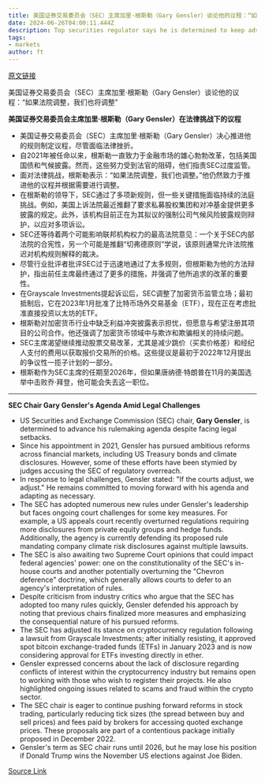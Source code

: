 ```yaml
---
title: 美国证券交易委员会（SEC）主席加里·根斯勒（Gary Gensler）谈论他的议程：“如果法院调整，我们也将调整”
date: 2024-06-26T04:00:11.444Z
description: Top securities regulator says he is determined to keep advancing agency’s rulemaking despite pushback
tags: 
- markets
author: ft
---
```


[原文链接](https://ft.com/content/6da67e76-8586-4e17-8852-3f32941cf51f)

美国证券交易委员会（SEC）主席加里·根斯勒（Gary Gensler）谈论他的议程：“如果法院调整，我们也将调整”

**美国证券交易委员会主席加里·根斯勒（Gary Gensler）在法律挑战下的议程**

- 美国证券交易委员会（SEC）主席加里·根斯勒（Gary Gensler）决心推进他的规则制定议程，尽管面临法律挫折。
- 自2021年被任命以来，根斯勒一直致力于金融市场的雄心勃勃改革，包括美国国债和气候披露。然而，这些努力受到法官的阻碍，他们指责SEC过度监管。
- 面对法律挑战，根斯勒表示：“如果法院调整，我们也调整。”他仍然致力于推进他的议程并根据需要进行调整。
- 在根斯勒的领导下，SEC通过了多项新规则，但一些关键措施面临持续的法庭挑战。例如，美国上诉法院最近推翻了要求私募股权集团和对冲基金提供更多披露的规定。此外，该机构目前正在为其拟议的强制公司气候风险披露规则辩护，以应对多项诉讼。
- SEC还等待着两个可能影响联邦机构权力的最高法院意见：一个关于SEC内部法院的合宪性，另一个可能是推翻“切弗德原则”学说，该原则通常允许法院推迟对机构规则解释的裁决。
- 尽管行业批评者批评SEC过于迅速地通过了太多规则，但根斯勒为他的方法辩护，指出前任主席最终通过了更多的措施，并强调了他所追求的改革的重要性。
- 在Grayscale Investments提起诉讼后，SEC调整了加密货币监管立场；最初抵制后，它在2023年1月批准了比特币场外交易基金（ETF），现在正在考虑批准直接投资以太坊的ETF。
- 根斯勒对加密货币行业中缺乏利益冲突披露表示担忧，但愿意与希望注册其项目的公司合作。他还强调了加密货币领域中与欺诈和欺骗相关的持续问题。
- SEC主席渴望继续推动股票交易改革，尤其是减少跳价（买卖价格差）和经纪人支付的费用以获取报价交易所的价格。这些提议是最初于2022年12月提出的争议性一揽子计划的一部分。
- 根斯勒作为SEC主席的任期至2026年，但如果唐纳德·特朗普在11月的美国选举中击败乔·拜登，他可能会失去这一职位。

---

 **SEC Chair Gary Gensler's Agenda Amid Legal Challenges**

- US Securities and Exchange Commission (SEC) chair, **Gary Gensler**, is determined to advance his rulemaking agenda despite facing legal setbacks. 
- Since his appointment in 2021, Gensler has pursued ambitious reforms across financial markets, including US Treasury bonds and climate disclosures. However, some of these efforts have been stymied by judges accusing the SEC of regulatory overreach.
- In response to legal challenges, Gensler stated: "If the courts adjust, we adjust." He remains committed to moving forward with his agenda and adapting as necessary.
- The SEC has adopted numerous new rules under Gensler's leadership but faces ongoing court challenges for some key measures. For example, a US appeals court recently overturned regulations requiring more disclosures from private equity groups and hedge funds. Additionally, the agency is currently defending its proposed rule mandating company climate risk disclosures against multiple lawsuits.
- The SEC is also awaiting two Supreme Court opinions that could impact federal agencies' power: one on the constitutionality of the SEC's in-house courts and another potentially overturning the "Chevron deference" doctrine, which generally allows courts to defer to an agency's interpretation of rules.
- Despite criticism from industry critics who argue that the SEC has adopted too many rules quickly, Gensler defended his approach by noting that previous chairs finalized more measures and emphasizing the consequential nature of his pursued reforms.
- The SEC has adjusted its stance on cryptocurrency regulation following a lawsuit from Grayscale Investments; after initially resisting, it approved spot bitcoin exchange-traded funds (ETFs) in January 2023 and is now considering approval for ETFs investing directly in ether.
- Gensler expressed concerns about the lack of disclosure regarding conflicts of interest within the cryptocurrency industry but remains open to working with those who wish to register their projects. He also highlighted ongoing issues related to scams and fraud within the crypto sector.
- The SEC chair is eager to continue pushing forward reforms in stock trading, particularly reducing tick sizes (the spread between buy and sell prices) and fees paid by brokers for accessing quoted exchange prices. These proposals are part of a contentious package initially proposed in December 2022.
- Gensler's term as SEC chair runs until 2026, but he may lose his position if Donald Trump wins the November US elections against Joe Biden.

[Source Link](https://ft.com/content/6da67e76-8586-4e17-8852-3f32941cf51f)

